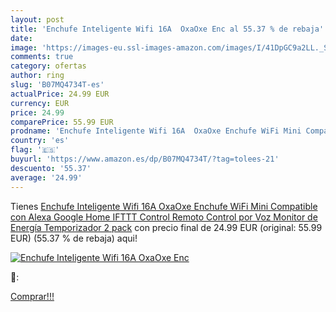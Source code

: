 ```yaml
---
layout: post
title: 'Enchufe Inteligente Wifi 16A  OxaOxe Enc al 55.37 % de rebaja'
date: 
image: 'https://images-eu.ssl-images-amazon.com/images/I/41DpGC9a2LL._SL200_.jpg'
comments: true
category: ofertas
author: ring
slug: 'B07MQ4734T-es'
actualPrice: 24.99 EUR
currency: EUR
price: 24.99
comparePrice: 55.99 EUR
prodname: 'Enchufe Inteligente Wifi 16A  OxaOxe Enchufe WiFi Mini Compatible con Alexa Google Home IFTTT  Control Remoto  Control por Voz  Monitor de Energía  Temporizador  2 pack'
country: 'es'
flag: '🇪🇸'
buyurl: 'https://www.amazon.es/dp/B07MQ4734T/?tag=tolees-21'
descuento: '55.37'
average: '24.99'
---
```


Tienes [Enchufe Inteligente Wifi 16A  OxaOxe Enchufe WiFi Mini Compatible con Alexa Google Home IFTTT  Control Remoto  Control por Voz  Monitor de Energía  Temporizador  2 pack](https://www.amazon.es/dp/B07MQ4734T/?tag=tolees-21) con precio final de  24.99 EUR (original: 55.99 EUR) (55.37 %  de rebaja) aqui!

[![Enchufe Inteligente Wifi 16A  OxaOxe Enc](https://images-eu.ssl-images-amazon.com/images/I/41DpGC9a2LL._SL200_.jpg)](https://www.amazon.es/dp/B07MQ4734T/?tag=tolees-21)

🔎:


[Comprar!!!](https://www.amazon.es/dp/B07MQ4734T/?tag=tolees-21)
